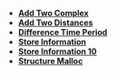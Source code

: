 - **[Add Two Complex](CAddTwoComplex)**
- **[Add Two Distances](CAddTwoDistances)**
- **[Difference Time Period](CDifferenceTimePeriod)**
- **[Store Information](CStoreInfo)**
- **[Store Information 10](CStoreInfo10)**
- **[Structure Malloc](CStructureMalloc)**
